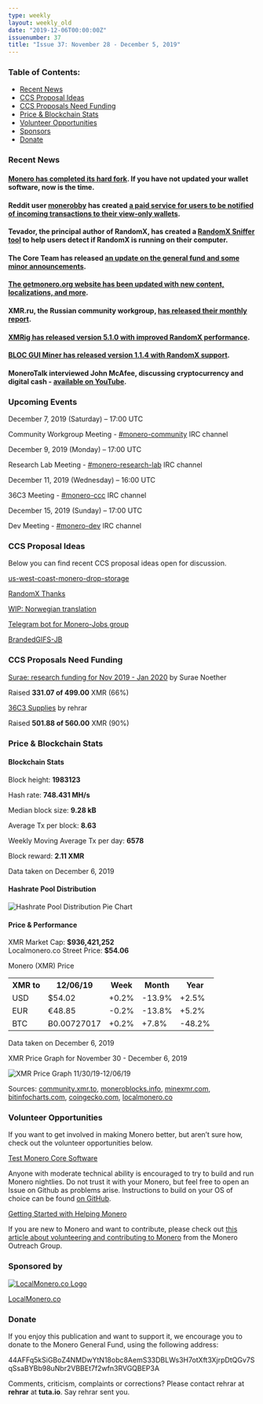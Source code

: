```yaml
---
type: weekly
layout: weekly_old
date: "2019-12-06T00:00:00Z"
issuenumber: 37
title: "Issue 37: November 28 - December 5, 2019"
---
```


<h3>Table of Contents:</h3>
<ul class="contents">
    <li><a href="#news">Recent News</a></li>
    <li><a href="#ideas">CCS Proposal Ideas</a></li>
    <li><a href="#proposals">CCS Proposals Need Funding</a></li>
    <li><a href="#stats">Price & Blockchain Stats</a></li>
    <li><a href="#volunteer">Volunteer Opportunities</a></li>
    <li><a href="#sponsor">Sponsors</a></li>
    <li><a href="#donate">Donate</a></li>
</ul>

<h3 id="news">Recent News</h3>

<div class="newsbyte">
    <h4><a href="https://web.getmonero.org/2019/11/12/monero-0.15-released.html" target="_blank">Monero has completed its hard fork</a>. If you have not updated your wallet software, now is the time.
    </h4>
</div>

<div class="newsbyte">
    <h4>Reddit user <a href="https://www.reddit.com/user/monerobby" target="_blank">monerobby</a> has created <a href="https://xmrnotify.com/" target="_blank">a paid service for users to be notified of incoming transactions to their view-only wallets</a>.
    </h4>
</div>

<div class="newsbyte">
    <h4>Tevador, the principal author of RandomX, has created a <a href="https://github.com/tevador/randomx-sniffer" target="_blank">RandomX Sniffer tool</a> to help users detect if RandomX is running on their computer.
    </h4>
</div>

<div class="newsbyte">
    <h4>The Core Team has released <a href="https://web.getmonero.org/2019/12/03/core-team-general-fund.html" target="_blank">an update on the general fund and some minor announcements</a>.
    </h4>
</div>

<div class="newsbyte">
    <h4><a href="https://www.reddit.com/r/Monero/comments/e6j5v3/getmoneroorg_updated_blog_posts_and_announcements/" target="_blank">The getmonero.org website has been updated with new content, localizations, and more</a>.
    </h4>
</div>

<div class="newsbyte">
    <h4>XMR.ru, the Russian community workgroup, <a href="https://www.reddit.com/r/Monero/comments/e5hp4u/xmrrureport_november/" target="_blank">has released their monthly report</a>.
    </h4>
</div>

<div class="newsbyte">
    <h4><a href="https://github.com/xmrig/xmrig/releases/tag/v5.1.0" target="_blank">XMRig has released version 5.1.0 with improved RandomX performance</a>.
    </h4>
</div>

<div class="newsbyte">
    <h4><a href="https://www.reddit.com/r/Monero/comments/e5gg0m/bloc_gui_miner_v114_update_now_support_new/" target="_blank">BLOC GUI Miner has released version 1.1.4 with RandomX support</a>.
    </h4>
</div>

<div class="newsbyte">
    <h4>MoneroTalk interviewed John McAfee, discussing cryptocurrency and digital cash - <a href="https://youtu.be/pZJAu0aNez8" target="_blank">available on YouTube</a>.
    </h4>
</div>


<h3 id="events">Upcoming Events</h3>

<div class="event">
    <p class="date" markdown="1">December 7, 2019 (Saturday) – 17:00 UTC</p>
    <p markdown="1">Community Workgroup Meeting - <a href="irc://chat.freenode.net/#monero-community" target="_blank">#monero-community</a> IRC channel</p>
</div>

<div class="event">
    <p class="date" markdown="1">December 9, 2019 (Monday) – 17:00 UTC</p>
    <p markdown="1">Research Lab Meeting - <a href="irc://chat.freenode.net/#monero-research-lab" target="_blank">#monero-research-lab</a> IRC channel</p>
</div>

<div class="event">
    <p class="date" markdown="1">December 11, 2019 (Wednesday) – 16:00 UTC</p>
    <p markdown="1">36C3 Meeting - <a href="irc://chat.freenode.net/#monero-ccc" target="_blank">#monero-ccc</a> IRC channel</p>
</div>

<div class="event">
    <p class="date" markdown="1">December 15, 2019 (Sunday) – 17:00 UTC</p>
    <p markdown="1">Dev Meeting - <a href="irc://chat.freenode.net/#monero-dev" target="_blank">#monero-dev</a> IRC channel</p>
</div>

<h3 id="ideas">CCS Proposal Ideas</h3>

<p>Below you can find recent CCS proposal ideas open for discussion.</p>

<div class="proposal">
<p><a href="https://repo.getmonero.org/monero-project/ccs-proposals/merge_requests/108" target="_blank">us-west-coast-monero-drop-storage</a></p>
</div>

<div class="proposal">
<p><a href="https://repo.getmonero.org/monero-project/ccs-proposals/merge_requests/107" target="_blank">RandomX Thanks</a></p>
</div>

<div class="proposal">
<p><a href="https://repo.getmonero.org/monero-project/ccs-proposals/merge_requests/102" target="_blank">WIP: Norwegian translation</a></p>
</div>

<div class="proposal">
<p><a href="https://repo.getmonero.org/monero-project/ccs-proposals/merge_requests/91" target="_blank">Telegram bot for Monero-Jobs group</a></p>
</div>

<div class="proposal">
<p><a href="https://repo.getmonero.org/monero-project/ccs-proposals/merge_requests/88" target="_blank">BrandedGIFS-JB</a></p>
</div>

<h3 id="proposals">CCS Proposals Need Funding</h3>

<div class="proposal">
    <p><a href="https://ccs.getmonero.org/proposals/surae-q4-funding-2019.html" target="_blank">Surae: research funding for Nov 2019 - Jan 2020</a> by Surae Noether</p>
    <p>Raised <b>331.07 of 499.00</b> XMR (66%)</p>
</div>

<div class="proposal">
    <p><a href="https://ccs.getmonero.org/proposals/36c3.html" target="_blank">36C3 Supplies</a> by rehrar</p>
    <p>Raised <b>501.88 of 560.00</b> XMR (90%)</p>
</div>

<h3 id="stats">Price & Blockchain Stats</h3>

<h4 class="stat">Blockchain Stats</h4>

<div class="bcstats">
    <p>Block height: <b>1983123</b></p>
    <p>Hash rate: <b>748.431 MH/s</b></p>
    <p>Median block size: <b>9.28 kB</b></p>
    <p>Average Tx per block: <b>8.63</b></p>
    <p>Weekly Moving Average Tx per day: <b>6578</b></p>
    <p>Block reward: <b>2.11 XMR</b></p>
</div>
<p class="note">Data taken on December 6, 2019</p>

<h4 class="stat">Hashrate Pool Distribution</h4>
<p><img src="/img/hashrate-pool-distribution-1206.png" alt="Hashrate Pool Distribution Pie Chart"/></p>

<h4 class="stat">Price & Performance</h4>

<div class="price-intro">XMR Market Cap: <b>$936,421,252</b><br>Localmonero.co Street Price: <b>$54.06</b></div>

<p class="table-title">Monero (XMR) Price</p>
<table class="price-table">
  <tr class="row1">
    <th>XMR to</th>
    <th>12/06/19</th>
    <th>Week</th>
    <th>Month</th>
    <th>Year</th>
  </tr>
  <tr>
    <td data-th="XMR to">USD</td>
    <td data-th="12/06/19">$54.02</td>
    <td data-th="Week" class="green">+0.2%</td>
    <td data-th="Month" class="red">-13.9%</td>
    <td data-th="Year" class="green">+2.5%</td>
  </tr>
  <tr class="row3">
    <td data-th="XMR to">EUR</td>
    <td data-th="12/06/19">€48.85</td>
    <td data-th="Week" class="red">-0.2%</td>
    <td data-th="Month" class="red">-13.8%</td>
    <td data-th="Year" class="green">+5.2%</td>
  </tr>
  <tr>
    <td data-th="XMR to">BTC</td>
    <td data-th="12/06/19">Ƀ0.00727017</td>
    <td data-th="Week" class="green">+0.2%</td>
    <td data-th="Month" class="green">+7.8%</td>
    <td data-th="Year" class="red">-48.2%</td>
  </tr>
</table>
<p class="note">Data taken on December 6, 2019</p>

<p class="table-title">XMR Price Graph for November 30 - December 6, 2019</p>

![XMR Price Graph 11/30/19-12/06/19](/img/weekly-chart-1206.png "XMR Price Graph 11/30/19-12/06/19") 

Sources: <a href="https://community.xmr.to/explorer/mainnet/" target="_blank">community.xmr.to</a>, <a href="https://moneroblocks.info/stats/transaction-stats" target="_blank">moneroblocks.info</a>, <a href="https://minexmr.com/pools.html" target="_blank">minexmr.com</a>, <a href="https://bitinfocharts.com/monero/" target="_blank">bitinfocharts.com</a>, <a href="https://www.coingecko.com/" target="_blank">coingecko.com</a>, <a href="https://localmonero.co/" target="_blank">localmonero.co</a>

<h3 id="volunteer">Volunteer Opportunities</h3>

<p>If you want to get involved in making Monero better, but aren’t sure how, check out the volunteer opportunities below.</p>

<div class="newsbyte">
    <p class="date"><a href="https://github.com/monero-project/monero" target="_blank">Test Monero Core Software</a></p>
    <p>Anyone with moderate technical ability is encouraged to try to build and run Monero nightlies. Do not trust it with your Monero, but feel free to open an Issue on Github as problems arise. Instructions to build on your OS of choice can be found <a href="https://github.com/monero-project/monero#compiling-monero-from-source" target="_blank">on GitHub</a>. </p>
</div>

<div class="newsbyte">
    <p class="date"><a href="https://github.com/monero-project/monero" target="_blank">Getting Started with Helping Monero</a></p>
    <p>If you are new to Monero and want to contribute, please check out <a href="https://www.monerooutreach.org/stories/getting-started-helping-monero.php" target="_blank">this article about volunteering and contributing to Monero</a> from the Monero Outreach Group. </p>
</div>

<h3 id="sponsor">Sponsored by</h3>

<p><a href="https://localmonero.co/" target="_blank"><img src="/img/localmonero-logo.png" alt="LocalMonero.co Logo" class="localmonero"></a></p>

<p class="text-center"><a href="https://localmonero.co/" target="_blank">LocalMonero.co</a></p>

<h3 id="donate">Donate</h3>

<p markdown="1">If you enjoy this publication and want to support it, we encourage you to donate to the Monero General Fund, using the following address:</p>

<p class="address" markdown="1">44AFFq5kSiGBoZ4NMDwYtN18obc8AemS33DBLWs3H7otXft3XjrpDtQGv7SqSsaBYBb98uNbr2VBBEt7f2wfn3RVGQBEP3A</p>

<!--p><a href="monero:44AFFq5kSiGBoZ4NMDwYtN18obc8AemS33DBLWs3H7otXft3XjrpDtQGv7SqSsaBYBb98uNbr2VBBEt7f2wfn3RVGQBEP3A" class="qr"><img src="/img/donate-monero.png"></a></p-->

Comments, criticism, complaints or corrections? Please contact rehrar at **rehrar** at **tuta.io**. Say rehrar sent you.